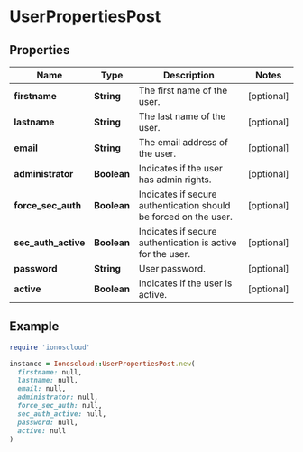 # UserPropertiesPost

## Properties

| Name | Type | Description | Notes |
| ---- | ---- | ----------- | ----- |
| **firstname** | **String** | The first name of the user. | [optional] |
| **lastname** | **String** | The last name of the user. | [optional] |
| **email** | **String** | The email address of the user. | [optional] |
| **administrator** | **Boolean** | Indicates if the user has admin rights. | [optional] |
| **force_sec_auth** | **Boolean** | Indicates if secure authentication should be forced on the user. | [optional] |
| **sec_auth_active** | **Boolean** | Indicates if secure authentication is active for the user. | [optional] |
| **password** | **String** | User password. | [optional] |
| **active** | **Boolean** | Indicates if the user is active. | [optional] |

## Example

```ruby
require 'ionoscloud'

instance = Ionoscloud::UserPropertiesPost.new(
  firstname: null,
  lastname: null,
  email: null,
  administrator: null,
  force_sec_auth: null,
  sec_auth_active: null,
  password: null,
  active: null
)
```

